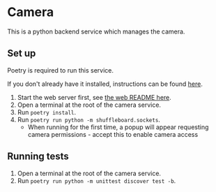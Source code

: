 # Camera

This is a python backend service which manages the camera.

## Set up

Poetry is required to run this service.

If you don't already have it installed, instructions can be found [here](https://python-poetry.org/docs/#:~:text=Poetry%20is%20a%20tool%20for,build%20your%20project%20for%20distribution).

1. Start the web server first, see [the web README here](../web/README.md).
2. Open a terminal at the root of the camera service.
3. Run `poetry install`.
4. Run `poetry run python -m shuffleboard.sockets`.
    - When running for the first time, a popup will appear requesting camera permissions - accept this to enable camera access

## Running tests

1. Open a terminal at the root of the camera service.
2. Run `poetry run python -m unittest discover test -b`.
